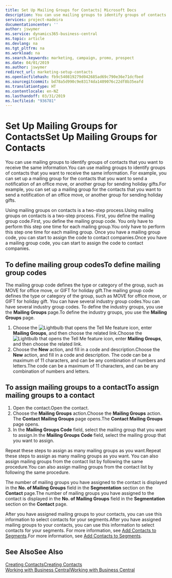 ```yaml
---
title: Set Up Mailing Groups for Contacts| Microsoft Docs
description: You can use mailing groups to identify groups of contacts that you want to receive the same information, for example, for a marketing campaign or promo.
services: project-madeira
documentationcenter: ''
author: jswymer
ms.service: dynamics365-business-central
ms.topic: article
ms.devlang: na
ms.tgt_pltfrm: na
ms.workload: na
ms.search.keywords: marketing, campaign, promo, prospect
ms.date: 04/01/2019
ms.author: jswymer
redirect_url: marketing-setup-contacts
ms.openlocfilehash: fb9c540819279d042685ad69c790e36e71dcfbed
ms.sourcegitcommit: bd78a5d990c9e83174da1409076c22df8b35eafd
ms.translationtype: HT
ms.contentlocale: en-NZ
ms.lasthandoff: 03/31/2019
ms.locfileid: "936781"
---
```

# <a name="set-up-mailing-groups-for-contacts"></a><span data-ttu-id="ba74d-103">Set Up Mailing Groups for Contacts</span><span class="sxs-lookup"><span data-stu-id="ba74d-103">Set Up Mailing Groups for Contacts</span></span>
<span data-ttu-id="ba74d-104">You can use mailing groups to identify groups of contacts that you want to receive the same information.</span><span class="sxs-lookup"><span data-stu-id="ba74d-104">You can use mailing groups to identify groups of contacts that you want to receive the same information.</span></span> <span data-ttu-id="ba74d-105">For example, you can set up a mailing group for the contacts that you want to send a notification of an office move, or another group for sending holiday gifts.</span><span class="sxs-lookup"><span data-stu-id="ba74d-105">For example, you can set up a mailing group for the contacts that you want to send a notification of an office move, or another group for sending holiday gifts.</span></span>

<span data-ttu-id="ba74d-106">Using mailing groups on contacts is a two-step process.</span><span class="sxs-lookup"><span data-stu-id="ba74d-106">Using mailing groups on contacts is a two-step process.</span></span> <span data-ttu-id="ba74d-107">First, you define the mailing group code.</span><span class="sxs-lookup"><span data-stu-id="ba74d-107">First, you define the mailing group code.</span></span> <span data-ttu-id="ba74d-108">You only have to perform this step one time for each mailing group.</span><span class="sxs-lookup"><span data-stu-id="ba74d-108">You only have to perform this step one time for each mailing group.</span></span> <span data-ttu-id="ba74d-109">Once you have a mailing group code, you can start to assign the code to contact companies.</span><span class="sxs-lookup"><span data-stu-id="ba74d-109">Once you have a mailing group code, you can start to assign the code to contact companies.</span></span>

## <a name="to-define-mailing-group-codes"></a><span data-ttu-id="ba74d-110">To define mailing group codes</span><span class="sxs-lookup"><span data-stu-id="ba74d-110">To define mailing group codes</span></span>
<span data-ttu-id="ba74d-111">The mailing group code defines the type or category of the group, such as MOVE for office move, or GIFT for holiday gift.</span><span class="sxs-lookup"><span data-stu-id="ba74d-111">The mailing group code defines the type or category of the group, such as MOVE for office move, or GIFT for holiday gift.</span></span> <span data-ttu-id="ba74d-112">You can have several industry group codes.</span><span class="sxs-lookup"><span data-stu-id="ba74d-112">You can have several industry group codes.</span></span> <span data-ttu-id="ba74d-113">To define the industry groups, you use the **Mailing Groups** page.</span><span class="sxs-lookup"><span data-stu-id="ba74d-113">To define the industry groups, you use the **Mailing Groups** page.</span></span>

1. <span data-ttu-id="ba74d-114">Choose the ![Lightbulb that opens the Tell Me feature](media/ui-search/search_small.png "Tell me what you want to do") icon, enter **Mailing Groups**, and then choose the related link.</span><span class="sxs-lookup"><span data-stu-id="ba74d-114">Choose the ![Lightbulb that opens the Tell Me feature](media/ui-search/search_small.png "Tell me what you want to do") icon, enter **Mailing Groups**, and then choose the related link.</span></span>
2. <span data-ttu-id="ba74d-115">Choose the **New** action, and fill in a code and description.</span><span class="sxs-lookup"><span data-stu-id="ba74d-115">Choose the **New** action, and fill in a code and description.</span></span> <span data-ttu-id="ba74d-116">The code can be a maximum of 11 characters, and can be any combination of numbers and letters.</span><span class="sxs-lookup"><span data-stu-id="ba74d-116">The code can be a maximum of 11 characters, and can be any combination of numbers and letters.</span></span>

## <a name="AssignMailGroupContact"></a> <span data-ttu-id="ba74d-117">To assign mailing groups to a contact</span><span class="sxs-lookup"><span data-stu-id="ba74d-117">To assign mailing groups to a contact</span></span>
1. <span data-ttu-id="ba74d-118">Open the contact.</span><span class="sxs-lookup"><span data-stu-id="ba74d-118">Open the contact.</span></span>
2. <span data-ttu-id="ba74d-119">Choose the **Mailing Groups** action.</span><span class="sxs-lookup"><span data-stu-id="ba74d-119">Choose the **Mailing Groups** action.</span></span> <span data-ttu-id="ba74d-120">The **Contact Mailing Groups** page opens.</span><span class="sxs-lookup"><span data-stu-id="ba74d-120">The **Contact Mailing Groups** page opens.</span></span>
3. <span data-ttu-id="ba74d-121">In the **Mailing Groups Code** field, select the mailing group that you want to assign.</span><span class="sxs-lookup"><span data-stu-id="ba74d-121">In the **Mailing Groups Code** field, select the mailing group that you want to assign.</span></span>

<span data-ttu-id="ba74d-122">Repeat these steps to assign as many mailing groups as you want.</span><span class="sxs-lookup"><span data-stu-id="ba74d-122">Repeat these steps to assign as many mailing groups as you want.</span></span> <span data-ttu-id="ba74d-123">You can also assign mailing groups from the contact list by following the same procedure.</span><span class="sxs-lookup"><span data-stu-id="ba74d-123">You can also assign mailing groups from the contact list by following the same procedure.</span></span>

<span data-ttu-id="ba74d-124">The number of mailing groups you have assigned to the contact is displayed in the **No. of Mailing Groups** field in the **Segmentation** section on the **Contact** page.</span><span class="sxs-lookup"><span data-stu-id="ba74d-124">The number of mailing groups you have assigned to the contact is displayed in the **No. of Mailing Groups** field in the **Segmentation** section on the **Contact** page.</span></span>

<span data-ttu-id="ba74d-125">After you have assigned mailing groups to your contacts, you can use this information to select contacts for your segments.</span><span class="sxs-lookup"><span data-stu-id="ba74d-125">After you have assigned mailing groups to your contacts, you can use this information to select contacts for your segments.</span></span> <span data-ttu-id="ba74d-126">For more information, see [Add Contacts to Segments](marketing-add-contact-segment.md).</span><span class="sxs-lookup"><span data-stu-id="ba74d-126">For more information, see [Add Contacts to Segments](marketing-add-contact-segment.md).</span></span>

## <a name="see-also"></a><span data-ttu-id="ba74d-127">See Also</span><span class="sxs-lookup"><span data-stu-id="ba74d-127">See Also</span></span>
[<span data-ttu-id="ba74d-128">Creating Contacts</span><span class="sxs-lookup"><span data-stu-id="ba74d-128">Creating Contacts</span></span>](marketing-create-contact-companies.md)  
[<span data-ttu-id="ba74d-129">Working with Business Central</span><span class="sxs-lookup"><span data-stu-id="ba74d-129">Working with Business Central</span></span>](ui-work-product.md)
